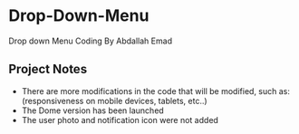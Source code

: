 # Drop-Down-Menu
Drop down Menu Coding By Abdallah Emad

## Project Notes
- There are more modifications in the code that will be modified, such as: (responsiveness on mobile devices, tablets, etc..)
- The Dome version has been launched
- The user photo and notification icon were not added
